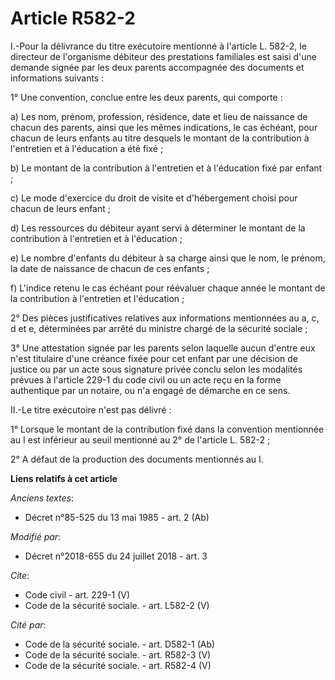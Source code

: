 # Article R582-2

I.-Pour la délivrance du titre exécutoire mentionné à l'article L. 582-2, le directeur de l'organisme débiteur des
prestations familiales est saisi d'une demande signée par les deux parents accompagnée des documents et informations
suivants : 

1° Une convention, conclue entre les deux parents, qui comporte : 

a) Les nom, prénom, profession, résidence, date et lieu de naissance de chacun des parents, ainsi que les mêmes indications,
le cas échéant, pour chacun de leurs enfants au titre desquels le montant de la contribution à l'entretien et à l'éducation a
été fixé ; 

b) Le montant de la contribution à l'entretien et à l'éducation fixé par enfant ; 

c) Le mode d'exercice du droit de visite et d'hébergement choisi pour chacun de leurs enfant ; 

d) Les ressources du débiteur ayant servi à déterminer le montant de la contribution à l'entretien et à l'éducation ; 

e) Le nombre d'enfants du débiteur à sa charge ainsi que le nom, le prénom, la date de naissance de chacun de ces enfants ; 

f) L'indice retenu le cas échéant pour réévaluer chaque année le montant de la contribution à l'entretien et l'éducation ; 

2° Des pièces justificatives relatives aux informations mentionnées au a, c, d et e, déterminées par arrêté du ministre
chargé de la sécurité sociale ; 

3° Une attestation signée par les parents selon laquelle aucun d'entre eux n'est titulaire d'une créance fixée pour cet
enfant par une décision de justice ou par un acte sous signature privée conclu selon les modalités prévues à l'article 229-1
du code civil ou un acte reçu en la forme authentique par un notaire, ou n'a engagé de démarche en ce sens. 

II.-Le titre exécutoire n'est pas délivré : 

1° Lorsque le montant de la contribution fixé dans la convention mentionnée au I est inférieur au seuil mentionné au 2° de
l'article L. 582-2 ; 

2° A défaut de la production des documents mentionnés au I.

**Liens relatifs à cet article**

_Anciens textes_:

  - Décret n°85-525 du 13 mai 1985 - art. 2 (Ab)

_Modifié par_:

  - Décret n°2018-655 du 24 juillet 2018 - art. 3

_Cite_:

  - Code civil - art. 229-1 (V)
  - Code de la sécurité sociale. - art. L582-2 (V)

_Cité par_:

  - Code de la sécurité sociale. - art. D582-1 (Ab)
  - Code de la sécurité sociale. - art. R582-3 (V)
  - Code de la sécurité sociale. - art. R582-4 (V)
